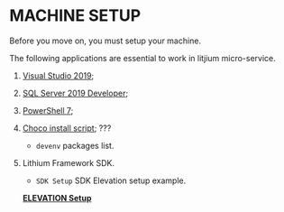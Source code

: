 # MACHINE SETUP

Before you move on, you must setup your machine.

The following applications are essential to work in litjium micro-service.

1. [Visual Studio 2019](https://visualstudio.microsoft.com/vs);

2. [SQL Server 2019 Developer](https://www.microsoft.com/en-us/sql-server/sql-server-downloads);

3. [PowerShell 7](https://github.com/PowerShell/PowerShell);

4. [Choco install script](https://github.com/ibbgomes/choco); ???

    - `devenv` packages list.

5. Lithium Framework SDK.

    - `SDK Setup` SDK Elevation setup example.

    [**ELEVATION Setup**](https://devops.primaverabss.com/elevation-docs/sdk/sdk.setup/)


